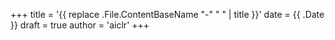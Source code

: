 +++
title = '{{ replace .File.ContentBaseName "-" " " | title }}'
date = {{ .Date }}
draft = true
author = 'aiclr'
+++
